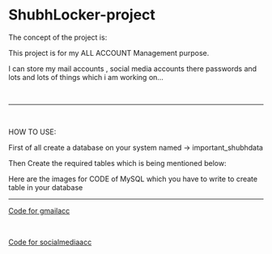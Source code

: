 # ShubhLocker-project


The concept of the project is: <br>


This project is for my ALL ACCOUNT Management purpose. <br>

I can store my mail accounts , social media accounts there passwords and lots and lots of things
which i am working on...


<br><hr><br>


HOW TO USE: <br>


First of all create a database on your system named -> important_shubhdata <br>

Then Create the required tables which is being mentioned below: <br>

Here are the images for CODE of MySQL which you have to write to create table in your database <br><hr>


<a href="https://drive.google.com/file/d/1m0xhHmT3kBg2yy6TnMpUu0YO8ZLtliNS/view?usp=sharing" target="_blank">Code for gmailacc</a>

<br>

<a href="https://drive.google.com/file/d/1tmcHAgYXXyTE7Pmriejil9-lUr4aqqkd/view?usp=sharing" target="_blank">Code for socialmediaacc</a>